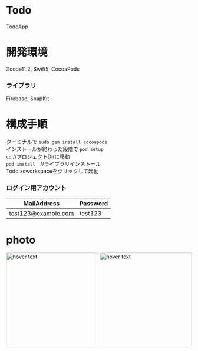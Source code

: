 # Todo
TodoApp
# 開発環境
Xcode11.2, Swift5, CocoaPods

### ライブラリ
Firebase, SnapKit

# 構成手順
ターミナルで ```sudo gem install cocoapods``` <br>
インストールが終わった段階で ```pod setup``` <br>
```cd``` //プロジェクトDirに移動 <br>
```pod install```　//ライブラリインストール <br>
Todo.xcworkspaceをクリックして起動 <br>

### ログイン用アカウント
|MailAddress | Password |
|----|----|
|test123@example.com|test123|

# photo
<p align="left">
  <img src="https://github.com/Ricky-yu/Todo/blob/master/loginScreen.png" width="250" title="hover text">
  <img src="https://github.com/Ricky-yu/Todo/blob/master/todoListScreen.png" width="250" title="hover text">
</p>
